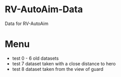 # RV-AutoAim-Data

Data for RV-AutoAim

# Menu
- test 0 - 6
old datasets
- test 7
dataset taken with a close distance to hero
- test 8
dataset taken from the view of guard